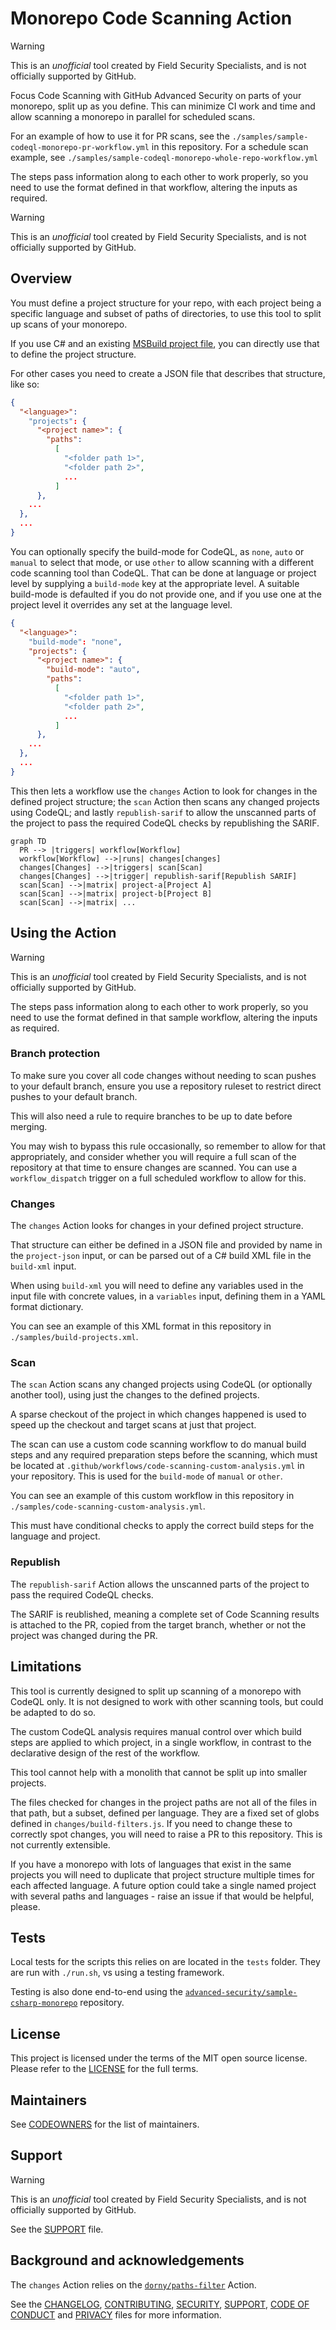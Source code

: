 # Monorepo Code Scanning Action

> [!WARNING]
> This is an _unofficial_ tool created by Field Security Specialists, and is not officially supported by GitHub.

Focus Code Scanning with GitHub Advanced Security on parts of your monorepo, split up as you define. This can minimize CI work and time and allow scanning a monorepo in parallel for scheduled scans.

For an example of how to use it for PR scans, see the `./samples/sample-codeql-monorepo-pr-workflow.yml` in this repository. For a schedule scan example, see `./samples/sample-codeql-monorepo-whole-repo-workflow.yml`

The steps pass information along to each other to work properly, so you need to use the format defined in that workflow, altering the inputs as required.

> [!WARNING]
> This is an _unofficial_ tool created by Field Security Specialists, and is not officially supported by GitHub.

## Overview

You must define a project structure for your repo, with each project being a specific language and subset of paths of directories, to use this tool to split up scans of your monorepo.

If you use C# and an existing [MSBuild project file](https://learn.microsoft.com/en-us/visualstudio/msbuild/walkthrough-creating-an-msbuild-project-file-from-scratch?view=vs-2022), you can directly use that to define the project structure.

For other cases you need to create a JSON file that describes that structure, like so:

```json
{
  "<language>":
    "projects": {
      "<project name>": {
        "paths":
          [
            "<folder path 1>",
            "<folder path 2>",
            ...
          ]
      },
    ...
  },
  ...
}
```

You can optionally specify the build-mode for CodeQL, as `none`, `auto` or `manual` to select that mode, or use `other` to allow scanning with a different code scanning tool than CodeQL. That can be done at language or project level by supplying a `build-mode` key at the appropriate level. A suitable build-mode is defaulted if you do not provide one, and if you use one at the project level it overrides any set at the language level.

```json
{
  "<language>":
    "build-mode": "none",
    "projects": {
      "<project name>": {
        "build-mode": "auto",
        "paths":
          [
            "<folder path 1>",
            "<folder path 2>",
            ...
          ]
      },
    ...
  },
  ...
}
```

This then lets a workflow use the `changes` Action to look for changes in the defined project structure; the `scan` Action then scans any changed projects using CodeQL; and lastly `republish-sarif` to allow the unscanned parts of the project to pass the required CodeQL checks by republishing the SARIF.

```mermaid
graph TD
  PR --> |triggers| workflow[Workflow]
  workflow[Workflow] -->|runs| changes[changes]
  changes[Changes] -->|triggers| scan[Scan]
  changes[Changes] -->|trigger| republish-sarif[Republish SARIF]
  scan[Scan] -->|matrix| project-a[Project A]
  scan[Scan] -->|matrix| project-b[Project B]
  scan[Scan] -->|matrix| ...
```

## Using the Action

> [!WARNING]
> This is an _unofficial_ tool created by Field Security Specialists, and is not officially supported by GitHub.

The steps pass information along to each other to work properly, so you need to use the format defined in that sample workflow, altering the inputs as required.

### Branch protection

To make sure you cover all code changes without needing to scan pushes to your default branch, ensure you use a repository ruleset to restrict direct pushes to your default branch.

This will also need a rule to require branches to be up to date before merging.

You may wish to bypass this rule occasionally, so remember to allow for that appropriately, and consider whether you will require a full scan of the repository at that time to ensure changes are scanned. You can use a `workflow_dispatch` trigger on a full scheduled workflow to allow for this.

### Changes

The `changes` Action looks for changes in your defined project structure.

That structure can either be defined in a JSON file and provided by name in the `project-json` input, or can be parsed out of a C# build XML file in the `build-xml` input.

When using `build-xml` you will need to define any variables used in the input file with concrete values, in a `variables` input, defining them in a YAML format dictionary.

You can see an example of this XML format in this repository in `./samples/build-projects.xml`.

### Scan

The `scan` Action scans any changed projects using CodeQL (or optionally another tool), using just the changes to the defined projects.

A sparse checkout of the project in which changes happened is used to speed up the checkout and target scans at just that project.

The scan can use a custom code scanning workflow to do manual build steps and any required preparation steps before the scanning, which must be located at `.github/workflows/code-scanning-custom-analysis.yml` in your repository. This is used for the `build-mode` of `manual` or `other`.

You can see an example of this custom workflow in this repository in `./samples/code-scanning-custom-analysis.yml`.

This must have conditional checks to apply the correct build steps for the language and project.

### Republish

The  `republish-sarif` Action allows the unscanned parts of the project to pass the required CodeQL checks.

The SARIF is reublished, meaning a complete set of Code Scanning results is attached to the PR, copied from the target branch, whether or not the project was changed during the PR.

## Limitations

This tool is currently designed to split up scanning of a monorepo with CodeQL only. It is not designed to work with other scanning tools, but could be adapted to do so.

The custom CodeQL analysis requires manual control over which build steps are applied to which project, in a single workflow, in contrast to the declarative design of the rest of the workflow.

This tool cannot help with a monolith that cannot be split up into smaller projects.

The files checked for changes in the project paths are not all of the files in that path, but a subset, defined per language. They are a fixed set of globs defined in `changes/build-filters.js`. If you need to change these to correctly spot changes, you will need to raise a PR to this repository. This is not currently extensible.

If you have a monorepo with lots of languages that exist in the same projects you will need to duplicate that project structure multiple times for each affected language. A future option could take a single named project with several paths and languages - raise an issue if that would be helpful, please.

## Tests

Local tests for the scripts this relies on are located in the `tests` folder. They are run with `./run.sh`, vs using a testing framework.

Testing is also done end-to-end using the [`advanced-security/sample-csharp-monorepo`](https://github.com/advanced-security/sample-csharp-monorepo/) repository.

## License

This project is licensed under the terms of the MIT open source license. Please refer to the [LICENSE](LICENSE) for the full terms.

## Maintainers

See [CODEOWNERS](CODEOWNERS) for the list of maintainers.

## Support

> [!WARNING]
> This is an _unofficial_ tool created by Field Security Specialists, and is not officially supported by GitHub.

See the [SUPPORT](SUPPORT.md) file.

## Background and acknowledgements

The `changes` Action relies on the [`dorny/paths-filter`](https://github.com/dorny/paths-filter/) Action.

See the [CHANGELOG](CHANGELOG.md), [CONTRIBUTING](CONTRIBUTING.md), [SECURITY](SECURITY.md), [SUPPORT](SUPPORT.md), [CODE OF CONDUCT](CODE_OF_CONDUCT.md) and [PRIVACY](PRIVACY.md) files for more information.
